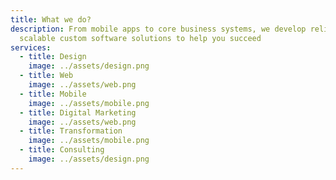 ```yaml
---
title: What we do?
description: From mobile apps to core business systems, we develop reliable,
  scalable custom software solutions to help you succeed
services:
  - title: Design
    image: ../assets/design.png
  - title: Web
    image: ../assets/web.png
  - title: Mobile
    image: ../assets/mobile.png
  - title: Digital Marketing
    image: ../assets/web.png
  - title: Transformation
    image: ../assets/mobile.png
  - title: Consulting
    image: ../assets/design.png
---
```

